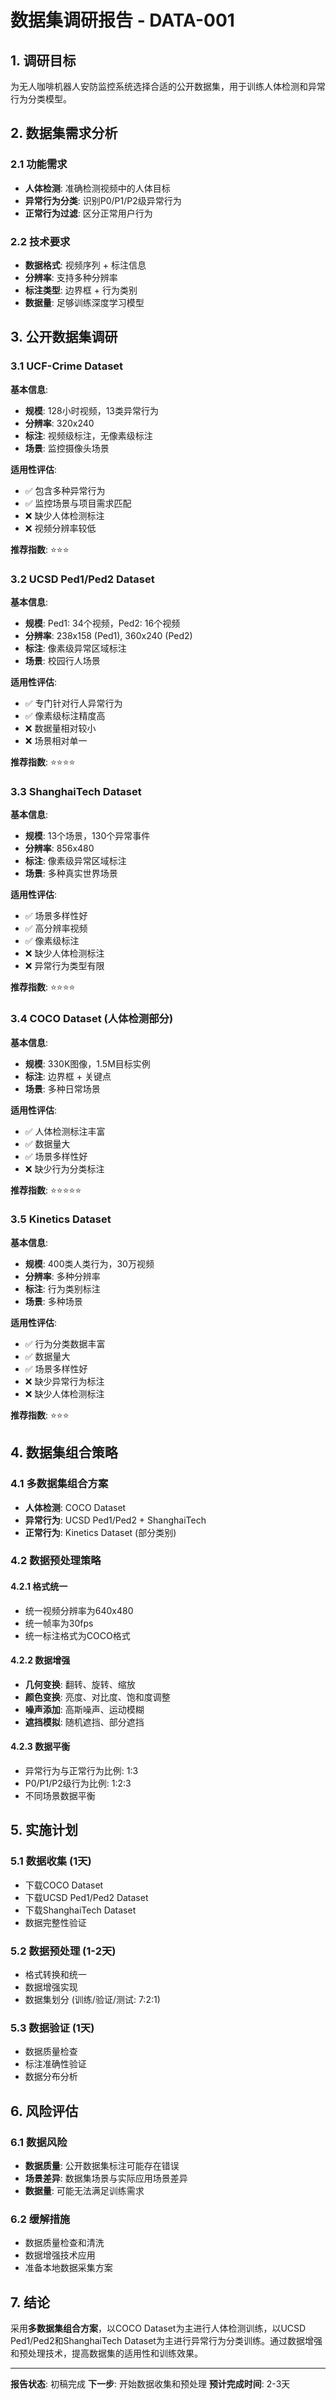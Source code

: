# 数据集调研报告 - DATA-001

## 1. 调研目标
为无人咖啡机器人安防监控系统选择合适的公开数据集，用于训练人体检测和异常行为分类模型。

## 2. 数据集需求分析

### 2.1 功能需求
- **人体检测**: 准确检测视频中的人体目标
- **异常行为分类**: 识别P0/P1/P2级异常行为
- **正常行为过滤**: 区分正常用户行为

### 2.2 技术要求
- **数据格式**: 视频序列 + 标注信息
- **分辨率**: 支持多种分辨率
- **标注类型**: 边界框 + 行为类别
- **数据量**: 足够训练深度学习模型

## 3. 公开数据集调研

### 3.1 UCF-Crime Dataset
**基本信息**:
- **规模**: 128小时视频，13类异常行为
- **分辨率**: 320x240
- **标注**: 视频级标注，无像素级标注
- **场景**: 监控摄像头场景

**适用性评估**:
- ✅ 包含多种异常行为
- ✅ 监控场景与项目需求匹配
- ❌ 缺少人体检测标注
- ❌ 视频分辨率较低

**推荐指数**: ⭐⭐⭐

### 3.2 UCSD Ped1/Ped2 Dataset
**基本信息**:
- **规模**: Ped1: 34个视频，Ped2: 16个视频
- **分辨率**: 238x158 (Ped1), 360x240 (Ped2)
- **标注**: 像素级异常区域标注
- **场景**: 校园行人场景

**适用性评估**:
- ✅ 专门针对行人异常行为
- ✅ 像素级标注精度高
- ❌ 数据量相对较小
- ❌ 场景相对单一

**推荐指数**: ⭐⭐⭐⭐

### 3.3 ShanghaiTech Dataset
**基本信息**:
- **规模**: 13个场景，130个异常事件
- **分辨率**: 856x480
- **标注**: 像素级异常区域标注
- **场景**: 多种真实世界场景

**适用性评估**:
- ✅ 场景多样性好
- ✅ 高分辨率视频
- ✅ 像素级标注
- ❌ 缺少人体检测标注
- ❌ 异常行为类型有限

**推荐指数**: ⭐⭐⭐⭐

### 3.4 COCO Dataset (人体检测部分)
**基本信息**:
- **规模**: 330K图像，1.5M目标实例
- **标注**: 边界框 + 关键点
- **场景**: 多种日常场景

**适用性评估**:
- ✅ 人体检测标注丰富
- ✅ 数据量大
- ✅ 场景多样性好
- ❌ 缺少行为分类标注

**推荐指数**: ⭐⭐⭐⭐⭐

### 3.5 Kinetics Dataset
**基本信息**:
- **规模**: 400类人类行为，30万视频
- **分辨率**: 多种分辨率
- **标注**: 行为类别标注
- **场景**: 多种场景

**适用性评估**:
- ✅ 行为分类数据丰富
- ✅ 数据量大
- ✅ 场景多样性好
- ❌ 缺少异常行为标注
- ❌ 缺少人体检测标注

**推荐指数**: ⭐⭐⭐

## 4. 数据集组合策略

### 4.1 多数据集组合方案
- **人体检测**: COCO Dataset
- **异常行为**: UCSD Ped1/Ped2 + ShanghaiTech
- **正常行为**: Kinetics Dataset (部分类别)

### 4.2 数据预处理策略

#### 4.2.1 格式统一
- 统一视频分辨率为640x480
- 统一帧率为30fps
- 统一标注格式为COCO格式

#### 4.2.2 数据增强
- **几何变换**: 翻转、旋转、缩放
- **颜色变换**: 亮度、对比度、饱和度调整
- **噪声添加**: 高斯噪声、运动模糊
- **遮挡模拟**: 随机遮挡、部分遮挡

#### 4.2.3 数据平衡
- 异常行为与正常行为比例: 1:3
- P0/P1/P2级行为比例: 1:2:3
- 不同场景数据平衡

## 5. 实施计划

### 5.1 数据收集 (1天)
- 下载COCO Dataset
- 下载UCSD Ped1/Ped2 Dataset
- 下载ShanghaiTech Dataset
- 数据完整性验证

### 5.2 数据预处理 (1-2天)
- 格式转换和统一
- 数据增强实现
- 数据集划分 (训练/验证/测试: 7:2:1)

### 5.3 数据验证 (1天)
- 数据质量检查
- 标注准确性验证
- 数据分布分析

## 6. 风险评估

### 6.1 数据风险
- **数据质量**: 公开数据集标注可能存在错误
- **场景差异**: 数据集场景与实际应用场景差异
- **数据量**: 可能无法满足训练需求

### 6.2 缓解措施
- 数据质量检查和清洗
- 数据增强技术应用
- 准备本地数据采集方案

## 7. 结论

采用**多数据集组合方案**，以COCO Dataset为主进行人体检测训练，以UCSD Ped1/Ped2和ShanghaiTech Dataset为主进行异常行为分类训练。通过数据增强和预处理技术，提高数据集的适用性和训练效果。

---

**报告状态**: 初稿完成
**下一步**: 开始数据收集和预处理
**预计完成时间**: 2-3天
